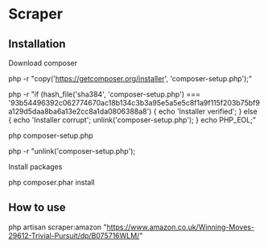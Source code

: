 <h1>Scraper</h1>

## Installation

Download composer

php -r "copy('https://getcomposer.org/installer', 'composer-setup.php');"

php -r "if (hash_file('sha384', 'composer-setup.php') === '93b54496392c062774670ac18b134c3b3a95e5a5e5c8f1a9f115f203b75bf9a129d5daa8ba6a13e2cc8a1da0806388a8') { echo 'Installer verified'; } else { echo 'Installer corrupt'; unlink('composer-setup.php'); } echo PHP_EOL;"

php composer-setup.php

php -r "unlink('composer-setup.php');


Install packages

php composer.phar install


## How to use

php artisan scraper:amazon "https://www.amazon.co.uk/Winning-Moves-29612-Trivial-Pursuit/dp/B075716WLM/"
